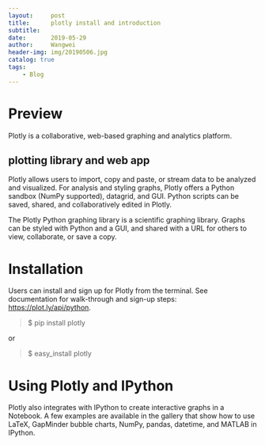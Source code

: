 ```yaml
---
layout:     post
title:      plotly install and introduction
subtitle:   
date:       2019-05-29
author:     Wangwei
header-img: img/20190506.jpg
catalog: true
tags:
    - Blog
---
```


# Preview
Plotly is a collaborative, web-based graphing and analytics platform.
## plotting library and web app
Plotly allows users to import, copy and paste, or stream data to be analyzed and visualized. For analysis and styling graphs, Plotly offers a Python sandbox (NumPy supported), datagrid, and GUI. Python scripts can be saved, shared, and collaboratively edited in Plotly.

The Plotly Python graphing library is a scientific graphing library. Graphs can be styled with Python and a GUI, and shared with a URL for others to view, collaborate, or save a copy.

# Installation
Users can install and sign up for Plotly from the terminal. See documentation for walk-through and sign-up steps: https://plot.ly/api/python.

>  $ pip install plotly

or
> $ easy_install plotly

# Using Plotly and IPython
Plotly also integrates with IPython to create interactive graphs in a Notebook. A few examples are available in the gallery that show how to use LaTeX, GapMinder bubble charts, NumPy, pandas, datetime, and MATLAB in IPython.